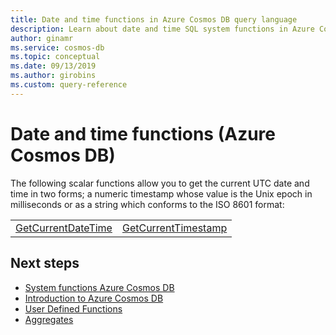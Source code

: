 ```yaml
---
title: Date and time functions in Azure Cosmos DB query language
description: Learn about date and time SQL system functions in Azure Cosmos DB.
author: ginamr
ms.service: cosmos-db
ms.topic: conceptual
ms.date: 09/13/2019
ms.author: girobins
ms.custom: query-reference
---
```

# Date and time functions (Azure Cosmos DB)

The following scalar functions allow you to get the current UTC date and time in two forms; a numeric timestamp whose value is the Unix epoch in milliseconds or as a string which conforms to the ISO 8601 format:

|||
|-|-|
|[GetCurrentDateTime](sql-query-getcurrentdatetime.md)|[GetCurrentTimestamp](sql-query-getcurrenttimestamp.md)||


## Next steps

- [System functions Azure Cosmos DB](sql-query-system-functions.md)
- [Introduction to Azure Cosmos DB](introduction.md)
- [User Defined Functions](sql-query-udfs.md)
- [Aggregates](sql-query-aggregates.md)
